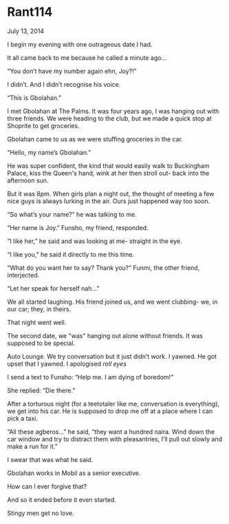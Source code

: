 # Rant114


July 13, 2014

I begin my evening with one outrageous date I had. 

It all came back to me because he called a minute ago…

“You don’t have my number again ehn, Joy?!” 

I didn’t. And I didn’t recognise his voice.

“This is Gbolahan.”

I met Gbolahan at The Palms. It was four years ago, I was hanging out with three friends. We were heading to the club, but we made a quick stop at Shoprite to get groceries. 

Gbolahan came to us as we were stuffing groceries in the car.

“Hello, my name’s Gbolahan.”

He was super confident, the kind that would easily walk to Buckingham Palace, kiss the Queen's hand, wink at her then stroll out- back into the afternoon sun. 

But it was 8pm. When girls plan a night out, the thought of meeting a few nice guys is always lurking in the air. Ours just happened way too soon.

“So what’s your name?” he was talking to me.

“Her name is Joy.” Funsho, my friend, responded.

“I like her,” he said and was looking at me- straight in the eye.

“I like you,” he said it directly to me this time.

“What do you want her to say? Thank you?” Funmi, the other friend, interjected.

“Let her speak for herself nah…”

We all started laughing. His friend joined us, and we went clubbing- we, in our car; they, in theirs.

That night went well. 

The second date, we "was" hanging out alone without friends. It was supposed to be special.

Auto Lounge. We try conversation but it just didn’t work. I yawned. He got upset that I yawned. I apologised *roll eyes*

I send a text to Funsho: “Help me. I am dying of boredom!”

She replied: “Die there.”

After a torturous night (for a teetotaler like me, conversation is everything), we get into his car. He is supposed to drop me off at a place where I can pick a taxi.

“All these agberos…” he said, “they want a hundred naira. Wind down the car window and try to distract them with pleasantries, I’ll pull out slowly and make a run for it.”

I swear that was what he said.

Gbolahan works in Mobil as a senior executive.

How can I ever forgive that?

And so it ended before it even started.

Stingy men get no love.